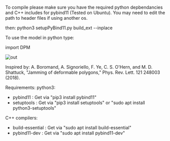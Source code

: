 To compile please make sure you have the required python depbendancies and C++ includes for pybind11 (Tested on Ubuntu). You may need to edit the path to header files if using another os. 

then:
python3 setupPyBind11.py build_ext --inplace

To use the model in python type:

import DPM

![out](https://user-images.githubusercontent.com/68864205/160499251-8eaa3176-4fd5-4e57-8e56-3761ebd4f069.gif)


Inspired by:
A. Boromand, A. Signoriello, F. Ye, C. S. O'Hern, and M. D. Shattuck, "Jamming of deformable polygons," Phys. Rev. Lett. 121 248003 (2018).


Requirements:
python3:
  - pybind11 : Get via "pip3 install pybind11"
  - setuptools : Get via "pip3 install setuptools" or "sudo apt install python3-setuptools"

C++ compilers:
  - build-essential : Get via "sudo apt install build-essential"
  - pybind11-dev : Get via "sudo apt install pybind11-dev"
